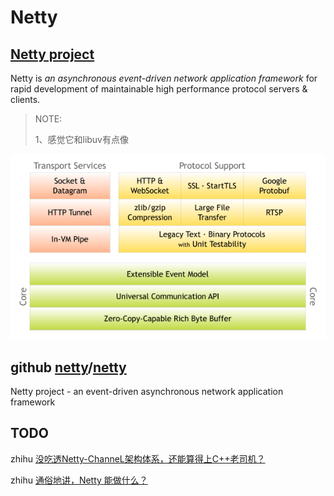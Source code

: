 # Netty



## [Netty project](https://netty.io/index.html)

Netty is *an asynchronous event-driven network application framework* for rapid development of maintainable high performance protocol servers & clients.

> NOTE: 
>
> 1、感觉它和libuv有点像
>
> 

![](components.png)



## github [netty](https://github.com/netty)/[netty](https://github.com/netty/netty)

Netty project - an event-driven asynchronous network application framework



## TODO

zhihu [没吃透Netty-ChanneL架构体系，还能算得上C++老司机？](https://zhuanlan.zhihu.com/p/335804203)

zhihu [通俗地讲，Netty 能做什么？](https://www.zhihu.com/question/24322387)

